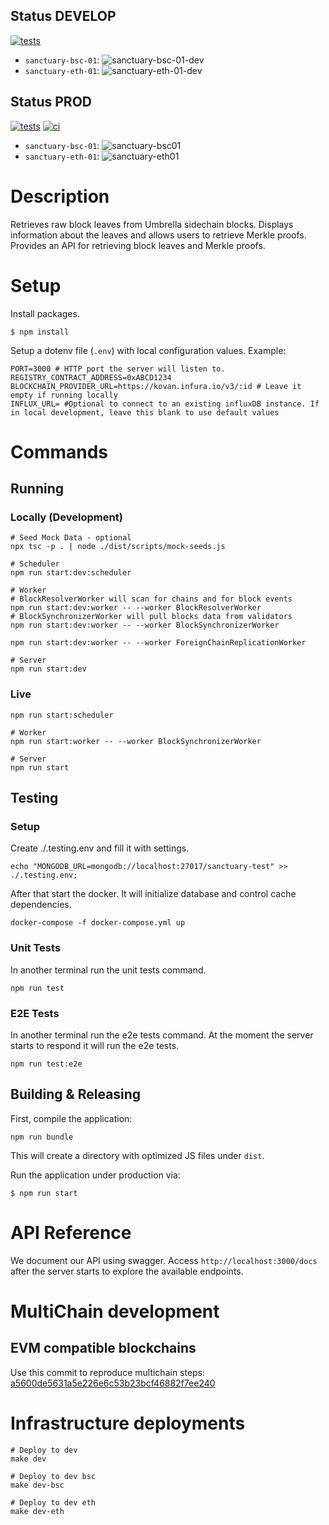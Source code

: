 ## Status DEVELOP
[![tests](https://github.com/umbrella-network/sanctuary/actions/workflows/tests.yml/badge.svg?branch=develop)](https://github.com/umbrella-network/sanctuary/actions/workflows/tests.yml)

* `sanctuary-bsc-01`: ![sanctuary-bsc-01-dev](https://argocd.dev.umb.network/api/badge?name=sanctuary-bsc-01-dev&revision=true)
* `sanctuary-eth-01`: ![sanctuary-eth-01-dev](https://argocd.dev.umb.network/api/badge?name=sanctuary-eth-01-dev&revision=true)

## Status PROD

[![tests](https://github.com/umbrella-network/sanctuary/actions/workflows/tests.yml/badge.svg?branch=main)](https://github.com/umbrella-network/sanctuary/actions/workflows/tests.yml)
[![ci](https://github.com/umbrella-network/sanctuary/actions/workflows/cicd.yml/badge.svg?branch=main)](https://github.com/umbrella-network/sanctuary/actions/workflows/cicd.yml)

* `sanctuary-bsc-01`: ![sanctuary-bsc01](https://argocd.umb.network/api/badge?name=sanctuary-bsc01&revision=true)
* `sanctuary-eth-01`: ![sanctuary-eth01](https://argocd.umb.network/api/badge?name=sanctuary-eth01&revision=true)

# Description

Retrieves raw block leaves from Umbrella sidechain blocks. Displays information about the leaves and allows users to
retrieve Merkle proofs. Provides an API for retrieving block leaves and Merkle proofs.

# Setup

Install packages.

```
$ npm install
```

Setup a dotenv file (`.env`) with local configuration values. Example:

```
PORT=3000 # HTTP port the server will listen to.
REGISTRY_CONTRACT_ADDRESS=0xABCD1234
BLOCKCHAIN_PROVIDER_URL=https://kovan.infura.io/v3/:id # Leave it empty if running locally
INFLUX_URL= #Optional to connect to an existing influxDB instance. If in local development, leave this blank to use default values
```

# Commands

## Running

### Locally (Development)

```shell script
# Seed Mock Data - optional
npx tsc -p . | node ./dist/scripts/mock-seeds.js

# Scheduler
npm run start:dev:scheduler

# Worker
# BlockResolverWorker will scan for chains and for block events
npm run start:dev:worker -- --worker BlockResolverWorker
# BlockSynchronizerWorker will pull blocks data from validators
npm run start:dev:worker -- --worker BlockSynchronizerWorker

npm run start:dev:worker -- --worker ForeignChainReplicationWorker

# Server
npm run start:dev
```

### Live

```shell script
npm run start:scheduler

# Worker
npm run start:worker -- --worker BlockSynchronizerWorker

# Server
npm run start
```

## Testing

### Setup

Create ./.testing.env and fill it with settings.
```shell script
echo "MONGODB_URL=mongodb://localhost:27017/sanctuary-test" >> ./.testing.env;
```

After that start the docker.
It will initialize database and control cache dependencies.
```shell script
docker-compose -f docker-compose.yml up 
```

### Unit Tests

In another terminal run the unit tests command.
```shell script
npm run test
```

### E2E Tests

In another terminal run the e2e tests command. 
At the moment the server starts to respond it will run the e2e tests. 
```shell script
npm run test:e2e
```

## Building & Releasing

First, compile the application:

```shell script
npm run bundle
```

This will create a directory with optimized JS files under `dist`.

Run the application under production via:

```shell script
$ npm run start
```

# API Reference

We document our API using swagger. Access `http://localhost:3000/docs` after the server starts to explore the available endpoints. 

# MultiChain development

## EVM compatible blockchains

Use this commit to reproduce multichain steps: 
[a5600de5631a5e226e6c53b23bcf46882f7ee240](https://github.com/umbrella-network/sanctuary/commit/a5600de5631a5e226e6c53b23bcf46882f7ee240)


# Infrastructure deployments

```shell script
# Deploy to dev
make dev

# Deploy to dev bsc
make dev-bsc

# Deploy to dev eth
make dev-eth

```
